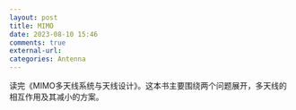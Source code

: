 ```yaml
---
layout: post
title: MIMO
date: 2023-08-10 15:46
comments: true
external-url:
categories: Antenna
---
```


读完《MIMO多天线系统与天线设计》。这本书主要围绕两个问题展开，多天线的相互作用及其减小的方案。